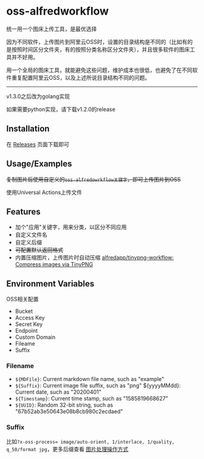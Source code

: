 
# oss-alfredworkflow

统一用一个图床上传工具，是最优选择

因为不同软件，上传图片到阿里云OSS时，设置的目录结构是不同的（比如有的是按照时间区分文件夹，有的按照分类名称区分文件夹），并且很多软件的图床工具并不好用。

用一个全局的图床工具，就能避免这些问题，维护成本也很低，也避免了在不同软件重复配置阿里云OSS，以及上述所说目录结构不同的问题。


---

v1.3.0之后改为golang实现

如果需要python实现，请下载v1.2.0的release





## Installation

在 [Releases](https://github.com/Coo6ee/oss-alfredworkflow/releases) 页面下载即可

## Usage/Examples

~~复制图片后使用自定义的`oss-alfredowrkflow关键字`，即可上传图片到OSS~~

使用Universal Actions上传文件

## Features

- 加个"应用"关键字，用来分类，以区分不同应用
- 自定义文件名
- 自定义后缀
- ~~可配置默认返回格式~~
- 内置压缩图片，上传图片时自动压缩 [alfredapp/tinypng-workflow: Compress images via TinyPNG](https://github.com/alfredapp/tinypng-workflow/)



## Environment Variables

OSS相关配置

- Bucket
- Access Key
- Secret Key
- Endpoint
- Custom Domain
- Fileame
- Suffix

### Filename

- `${MDFile}`: Current markdown file name, such as "example"
- `${Suffix}`: Current image file suffix, such as "png" ${yyyyMMdd}: Current date, such as "20200401"
- `${Timestamp}`: Current time stamp, such as "1585819668627"
- `${UUID}`: Random 32-bit string, such as "67b52ab3e50643e08b8cb980c2ecdaed"

### Suffix

比如`?x-oss-process= image/auto-orient, 1/interlace, 1/quality, q_50/format jpg`，更多后缀查看 [图片处理操作方式](https://help.aliyun.com/document_detail/44686.html)

